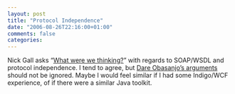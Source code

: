```yaml
---
layout: post
title: "Protocol Independence"
date: "2006-08-26T22:16:00+01:00"
comments: false
categories: 
---
```


<p>Nick Gall asks &#8220;<a href="http://ironick.typepad.com/ironick/2006/08/what_were_we_th.html">What were we thinking?</a>&#8221;  with regards to SOAP/WSDL and protocol independence. I tend to agree, but <a href="http://www.25hoursaday.com/weblog/PermaLink.aspx?guid=d727f91c-56a3-40d6-9c45-25a2c5b6ec2d">Dare Obasanjo&#8217;s arguments</a> should not be ignored. Maybe I would feel similar if I had some Indigo/WCF experience, of if there were a similar Java toolkit.</p>


